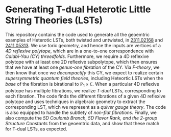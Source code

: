 # Generating T-dual Heterotic Little String Theories (LSTs)

This repository contains the code used to generate all the geoemtric examples of Heterotic LSTs, both twisted and untwisted, in [2311.02168](https://arxiv.org/pdf/2311.02168) and [2411.05313](https://arxiv.org/pdf/2411.05313). We use toric geometry, and hence the inputs are vertices of a _4D reflexive polytope_, which are in a one-to-one correspondence with _Calabi-Yau (CY) threedfolds_. Furthermore, we require a 4D reflexive polytope with at least one 2D reflexive subpolytope, which then ensures that we have at least one _genus-one fibration_ of the CY. Via _F-theory_, we then know that once we _decompactify_ this CY, we expect to realize certain _supersymmetric quantum field theories_, including Heteortic LSTs when the _base_ of the fibration is birational to $\mathbb{P}_{1}\times \mathbb{C}$. When a particular 4D reflexive polytope has multiple fibrations, we realize _T-dual_ LSTs, corresponding to each fibration. The code finds the different fibrations of a given 4D reflexive polytope and uses techniques in algebraic geometry to extract the corresponding LST, which we represent as a _quiver gauge theory_. The code is also equipped to handle the subtlety of _non-flat fibrations_. Finally, we also compute the _5D Coulomb Branch, 5D Flavor Rank, and the 2-group Structure Constants_ from the geoemtric data, and show that these match for T-dual LSTs, as expected.
